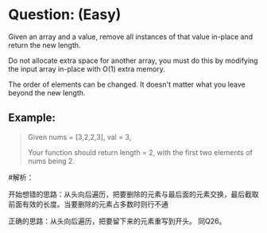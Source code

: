 # Question: (Easy)

Given an array and a value, remove all instances of that value in-place and return the new length.

Do not allocate extra space for another array, you must do this by modifying the input array in-place with O(1) extra memory.

The order of elements can be changed. It doesn't matter what you leave beyond the new length.

## Example:

>Given nums = [3,2,2,3], val = 3,
>
>Your function should return length = 2, with the first two elements of nums being 2.

#解析：

开始想错的思路：从头向后遍历，把要删除的元素与最后面的元素交换，最后截取前面有效的长度。当要删除的元素占多数时则行不通

正确的思路：从头向后遍历，把要留下来的元素重写到开头。 同Q26。